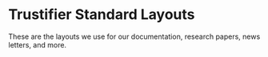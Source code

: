 # Trustifier Standard Layouts

These are the layouts we use for our documentation, research papers, news letters, and more.


